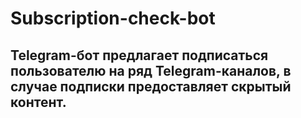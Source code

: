 # Subscription-check-bot
## Telegram-бот предлагает подписаться пользователю на ряд Telegram-каналов, в случае подписки предоставляет скрытый контент.

